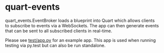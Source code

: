 #  quart-events

quart_events.EventBroker loads a blueprint into Quart which allows clients to subscribe to events via a WebSockets. The app can then generate events that can be sent to all subscribed clients in real-time.

Please see [test/app.py](https://github.com/smithk86/quart-events/blob/main/test/testapp/) for an example app. This app is used when running testing via py.test but can also be run standalone.
